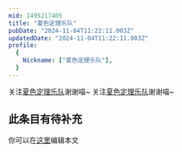 ```yaml
---
mid: 1495217405
title: "夏色定理乐队"
pubDate: "2024-11-04T11:22:11.003Z"
updatedDate: "2024-11-04T11:22:11.003Z"
profile:
  {
    Nickname: ["夏色定理乐队"],
  }
---
```


关注[夏色定理乐队](https://space.bilibili.com/1495217405)谢谢喵~ 关注[夏色定理乐队](https://space.bilibili.com/1495217405)谢谢喵~

## 此条目有待补充
你可以在[这里](https://github.com/Yuhanawa/VTuber.ICU/edit/master/src/content/v/夏色定理乐队/index.md)编辑本文
